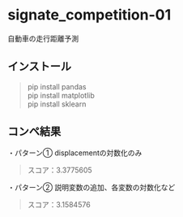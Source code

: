 # signate_competition-01
自動車の走行距離予測  
  

## インストール
>pip install pandas  
>pip install matplotlib  
>pip install sklearn  
  
## コンペ結果
・パターン① displacementの対数化のみ
>スコア：3.3775605  
  
・パターン② 説明変数の追加、各変数の対数化など  
>スコア：3.1584576
  
  
